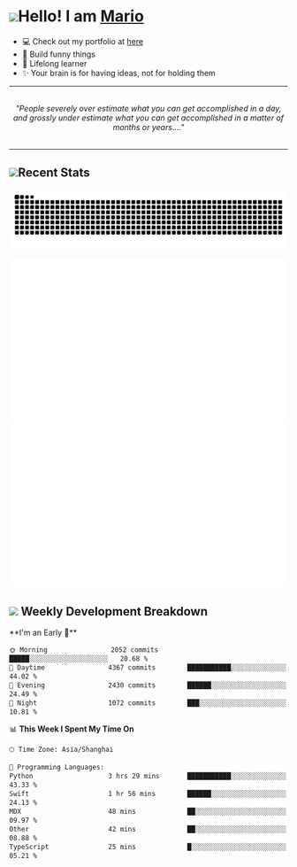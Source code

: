 <h1><a href = "#"><img src="https://media.giphy.com/media/VgCDAzcKvsR6OM0uWg/giphy.gif" width="50"></a><span>Hello! I am <a href="https://github.com/mario1in">Mario</a></span></h1>

- 💻 Check out my portfolio at [here](https://shixiong.name)
- 🔨 Build funny things
- 🚀 Lifelong learner
- ✨ Your brain is for having ideas, not for holding them

<hr/>
<br/>
<div align="center">
<i>"People severely over estimate what you can get accomplished in a day, and grossly under estimate what you can get accomplished in a matter of months or years...." </i>
</div>
<br/>
<hr/>

<h2 align="left">
  <a href="#"><img src="https://emojis.slackmojis.com/emojis/images/1643514389/3643/cool-doge.gif?1643514389" height="30"></a>Recent Stats
</h2>

<picture>
  <source
    media="(prefers-color-scheme: dark)"
    srcset="https://raw.githubusercontent.com/mario1in/mario1in/output/github-contribution-grid-snake-dark.svg"
  />
  <source
    media="(prefers-color-scheme: light)"
    srcset="https://raw.githubusercontent.com/mario1in/mario1in/output/github-contribution-grid-snake.svg"
  />
  <img
    alt="github contribution grid snake animation"
    src="https://raw.githubusercontent.com/mario1in/mario1in/output/github-contribution-grid-snake.svg"
  />
</picture>

![overview](https://raw.githubusercontent.com/mario1in/mario1in/stats-output/generated/overview.svg)
![languages](https://raw.githubusercontent.com/mario1in/mario1in/stats-output/generated/languages.svg)

<h2 align="left">
  <a href="#"><img src="https://emojis.slackmojis.com/emojis/images/1643514062/184/nyancat_big.gif?1643514062" height="30"></a> Weekly Development Breakdown
</h2>
<!--START_SECTION:waka-->
**I'm an Early 🐤** 

```text
🌞 Morning                2052 commits        █████░░░░░░░░░░░░░░░░░░░░   20.68 % 
🌆 Daytime                4367 commits        ███████████░░░░░░░░░░░░░░   44.02 % 
🌃 Evening                2430 commits        ██████░░░░░░░░░░░░░░░░░░░   24.49 % 
🌙 Night                  1072 commits        ███░░░░░░░░░░░░░░░░░░░░░░   10.81 % 
```


📊 **This Week I Spent My Time On** 

```text
🕑︎ Time Zone: Asia/Shanghai

💬 Programming Languages: 
Python                   3 hrs 29 mins       ███████████░░░░░░░░░░░░░░   43.33 % 
Swift                    1 hr 56 mins        ██████░░░░░░░░░░░░░░░░░░░   24.13 % 
MDX                      48 mins             ██░░░░░░░░░░░░░░░░░░░░░░░   09.97 % 
Other                    42 mins             ██░░░░░░░░░░░░░░░░░░░░░░░   08.88 % 
TypeScript               25 mins             █░░░░░░░░░░░░░░░░░░░░░░░░   05.21 % 
```


<!--END_SECTION:waka-->

